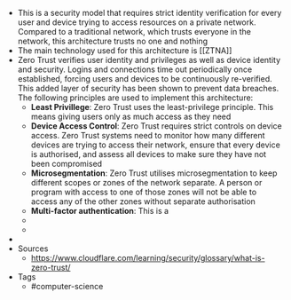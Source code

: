 - This is a security model that requires strict identity verification for every user and device trying to access resources on a private network. Compared to a traditional network, which trusts everyone in the network, this architecture trusts no one and nothing
- The main technology used for this architecture is [[ZTNA]]
- Zero Trust verifies user identity and privileges as well as device identity and security. Logins and connections time out periodically once established, forcing users and devices to be continuously re-verified. This added layer of security has been shown to prevent data breaches. The following principles are used to implement this architecture:
	- **Least Privillege**: Zero Trust uses the least-privilege principle. This means giving users only as much access as they need
	- **Device Access Control**: Zero Trust requires strict controls on device access. Zero Trust systems need to monitor how many different devices are trying to access their network, ensure that every device is authorised, and assess all devices to make sure they have not been compromised
	- **Microsegmentation**: Zero Trust utilises microsegmentation to keep different scopes or zones of the network separate. A person or program with access to one of those zones will not be able to access any of the other zones without separate authorisation
	- **Multi-factor authentication**: This is a
	-
	-
-
- Sources
	- https://www.cloudflare.com/learning/security/glossary/what-is-zero-trust/
- Tags
	- #computer-science